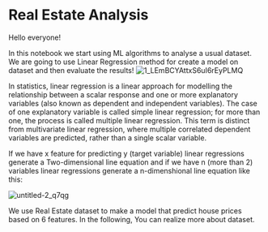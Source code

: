 # Real Estate Analysis
Hello everyone!

In this notebook we start using ML algorithms to analyse a usual dataset. We are going to use Linear Regression method for create a model on dataset and then evaluate the results!
![1_LEmBCYAttxS6uI6rEyPLMQ](https://user-images.githubusercontent.com/79453056/133119127-8e78eca2-48de-469b-8511-1fb0bdca5a94.png)

In statistics, linear regression is a linear approach for modelling the relationship between a scalar response and one or more explanatory variables (also known as dependent and independent variables). The case of one explanatory variable is called simple linear regression; for more than one, the process is called multiple linear regression. This term is distinct from multivariate linear regression, where multiple correlated dependent variables are predicted, rather than a single scalar variable.

If we have x feature for predicting y (target variable) linear regressions generate a Two-dimensional line equation and if we have n (more than 2) variables linear regressions generate a n-dimenshional line equation like this:

![untitled-2_q7qg](https://user-images.githubusercontent.com/79453056/133119285-7a890096-dd29-488c-b39a-4da29030f93b.jpg)

We use Real Estate dataset to make a model that predict house prices based on 6 features. In the following, You can realize more about dataset.

